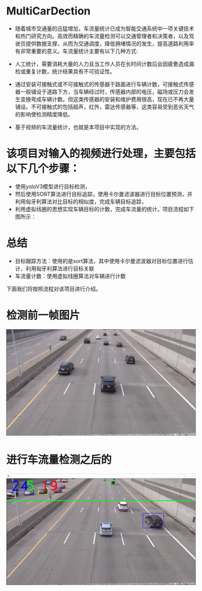 # MultiCarDection

*  随着城市交通量的迅猛增加，车流量统计已成为智能交通系统中一项关键技术和热门研究方向。高效而精确的车流量检测可以交通管理者和决策者，以及驾驶员提供数据支撑，从而为交通调度，降低拥堵情况的发生，提高道路利用率有非常重要的意义。车流量统计主要有以下几种方式:

* 人工统计，需要消耗大量的人力且当工作人员在长时间计数后会因疲惫造成漏检或重复计数，统计结果具有不可验证性。
* 通过安装可接触式或不可接触式的传感器于路面进行车辆计数，可接触式传感器一般铺设于道路下方，当车辆经过时，传感器内部的电压，磁场或压力会发生变换弯成车辆计数。但这类传感器的安装和维护费用很高，现在已不再大量铺设。不可接触式的包括超声，红外，雷达传感器等，这类容易受到恶劣天气的影响使检测精度降低。
* 基于视频的车流量统计，也就是本项目中实现的方法。

# 该项目对输入的视频进行处理，主要包括以下几个步骤：
* 使用yoloV3模型进行目标检测，
* 然后使用SORT算法进行目标追踪，使用卡尔曼滤波器进行目标位置预测，并利用匈牙利算法对比目标的相似度，完成车辆目标追踪，
* 利用虚拟线圈的思想实现车辆目标的计数，完成车流量的统计。项目流程如下图所示：

# 总结
* 目标跟踪方法：使用的是sort算法，其中使用卡尔曼滤波器对目标位置进行估计，利用匈牙利算法进行目标关联
* 车流量计数：使用虚拟线圈算法对车辆进行计数

下面我们将按照流程对该项目进行介绍。
# 检测前一帧图片
![](images/car1.jpg)
# 进行车流量检测之后的
![](images/Image.png)
